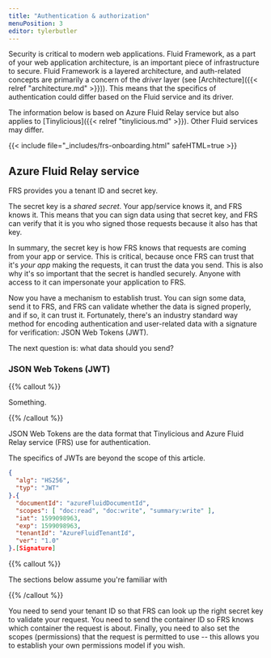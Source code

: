 ```yaml
---
title: "Authentication & authorization"
menuPosition: 3
editor: tylerbutler
---
```


Security is critical to modern web applications. Fluid Framework, as a part of your web application architecture, is an
important piece of infrastructure to secure. Fluid Framework is a layered architecture, and auth-related concepts are
primarily a concern of the *driver* layer (see [Architecture]({{< relref "architecture.md" >}})). This means that the
specifics of authentication could differ based on the Fluid service and its driver.

The information below is based on Azure Fluid Relay service but also applies to
[Tinylicious]({{< relref "tinylicious.md" >}}). Other Fluid services may differ.

{{< include file="_includes/frs-onboarding.html" safeHTML=true >}}

## Azure Fluid Relay service

FRS provides you a tenant ID and secret key.

The secret key is a *shared secret*. Your app/service knows it, and FRS knows it. This means that you can sign data
using that secret key, and FRS can verify that it is you who signed those requests because it also has that key.

In summary, the secret key is how FRS knows that requests are coming from your app or service. This is critical, because
once FRS can trust that it's *your app* making the requests, it can trust the data you send. This is also why it's so
important that the secret is handled securely. Anyone with access to it can impersonate your application to FRS.

Now you have a mechanism to establish trust. You can sign some data, send it to FRS, and FRS can validate whether the
data is signed properly, and if so, it can trust it. Fortunately, there's an industry standard way method for encoding
authentication and user-related data with a signature for verification: JSON Web Tokens (JWT).

The next question is: what data should you send?

### JSON Web Tokens (JWT)

{{% callout %}}

Something.

{{% /callout %}}

JSON Web Tokens are the data format that Tinylicious and Azure Fluid Relay service (FRS) use for authentication.


The specifics of JWTs are beyond the scope of this article.

```json
{
  "alg": "HS256",
  "typ": "JWT"
}.{
  "documentId": "azureFluidDocumentId",
  "scopes": [ "doc:read", "doc:write", "summary:write" ],
  "iat": 1599098963,
  "exp": 1599098963,
  "tenantId": "AzureFluidTenantId",
  "ver": "1.0"
}.[Signature]
```


{{% callout %}}

The sections below assume you're familiar with

{{% /callout %}}



You need to send your tenant ID so that FRS can look up the right secret key to validate your request. You need to send
the container ID so FRS knows which container the request is about. Finally, you need to also set the scopes
(permissions) that the request is permitted to use -- this allows you to establish your own permissions model if you
wish.



[FRS JWT]: https://github.com/MicrosoftDocs/azure-fluid-preview-pr/blob/main/azure-fluid-relay-preview-pr/articles/howtos/fluid-jwtoken.md
[claims]: https://github.com/MicrosoftDocs/azure-fluid-preview-pr/blob/main/azure-fluid-relay-preview-pr/articles/howtos/fluid-jwtoken.md#payload-claims
